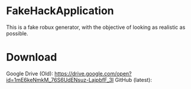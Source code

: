 # FakeHackApplication
This is a fake robux generator, with the objective of looking as realistic as possible.

# Download
Google Drive (Old): https://drive.google.com/open?id=1mE6keNmkM_76S6UdENsuz-LajpbfF_3I
GitHub (latest): 
